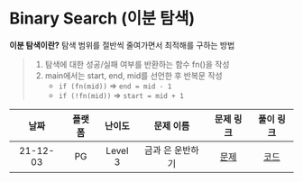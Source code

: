 # Binary Search (이분 탐색)

**이분 탐색이란?** 탐색 범위를 절반씩 줄여가면서 최적해를 구하는 방법

> 1. 탐색에 대한 성공/실패 여부를 반환하는 함수 fn()을 작성
> 1. main에서는 start, end, mid를 선언한 후 반복문 작성
>    - `if (fn(mid))` => `end = mid - 1`
>    - `if (!fn(mid))` => `start = mid + 1`

|   날짜   | 플랫폼 | 난이도  |    문제 이름     |                            문제 링크                             |                                      풀이 링크                                      |
| :------: | :----: | :-----: | :--------------: | :--------------------------------------------------------------: | :---------------------------------------------------------------------------------: |
| 21-12-03 |   PG   | Level 3 | 금과 은 운반하기 | [문제](https://programmers.co.kr/learn/courses/30/lessons/86053) | [코드](https://github.com/LeeMir/Algorithm/blob/main/binarySearch/PG-GoldSilver.js) |
